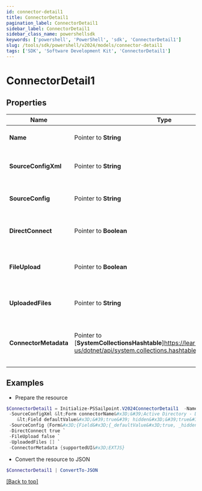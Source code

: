 ```yaml
---
id: connector-detail1
title: ConnectorDetail1
pagination_label: ConnectorDetail1
sidebar_label: ConnectorDetail1
sidebar_class_name: powershellsdk
keywords: ['powershell', 'PowerShell', 'sdk', 'ConnectorDetail1'] 
slug: /tools/sdk/powershell/v2024/models/connector-detail1
tags: ['SDK', 'Software Development Kit', 'ConnectorDetail1']
---
```



# ConnectorDetail1

## Properties

Name | Type | Description | Notes
------------ | ------------- | ------------- | -------------
**Name** |  Pointer to **String** | The connector name | [optional] 
**SourceConfigXml** |  Pointer to **String** | XML representation of the source config data | [optional] 
**SourceConfig** |  Pointer to **String** | JSON representation of the source config data | [optional] 
**DirectConnect** |  Pointer to **Boolean** | true if the source is a direct connect source | [optional] 
**FileUpload** |  Pointer to **Boolean** | Connector config's file upload attribute, false if not there | [optional] 
**UploadedFiles** |  Pointer to **String** | List of uploaded file strings for the connector | [optional] 
**ConnectorMetadata** |  Pointer to [**SystemCollectionsHashtable**]https://learn.microsoft.com/en-us/dotnet/api/system.collections.hashtable?view=net-9.0 | Object containing metadata pertinent to the UI to be used | [optional] 

## Examples

- Prepare the resource
```powershell
$ConnectorDetail1 = Initialize-PSSailpoint.V2024ConnectorDetail1  -Name JDBC `
 -SourceConfigXml &lt;Form connectorName&#x3D;&#39;Active Directory - Direct&#39; directConnect&#x3D;&#39;true&#39; name&#x3D;&#39;Active Directory&#39; status&#x3D;&#39;released&#39; type&#x3D;&#39;SourceConfig&#39; xmlns&#x3D;&#39;http://www.sailpoint.com/xsd/sailpoint_form_1_0.xsd&#39;&gt;
	&lt;Field defaultValue&#x3D;&#39;true&#39; hidden&#x3D;&#39;true&#39; name&#x3D;&#39;cloudAuthEnabled&#39; type&#x3D;&#39;boolean&#39; value&#x3D;&#39;true&#39;&gt; &lt;/Field&gt; &lt;/Form&gt; `
 -SourceConfig {Form&#x3D;{Field&#x3D;{_defaultValue&#x3D;true, _hidden&#x3D;true, _name&#x3D;cloudAuthEnabled, _type&#x3D;boolean, _value&#x3D;true}, _xmlns&#x3D;http://www.sailpoint.com/xsd/sailpoint_form_1_0.xsd, _connectorName&#x3D;Active Directory - Direct, _directConnect&#x3D;true, _name&#x3D;Active Directory, _status&#x3D;released, _type&#x3D;SourceConfig, __text&#x3D;\n\t}} `
 -DirectConnect true `
 -FileUpload false `
 -UploadedFiles [] `
 -ConnectorMetadata {supportedUI&#x3D;EXTJS}
```

- Convert the resource to JSON
```powershell
$ConnectorDetail1 | ConvertTo-JSON
```


[[Back to top]](#) 

